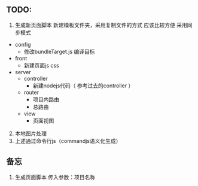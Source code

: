 ## TODO:

1. 生成新页面脚本
新建模板文件夹，采用复制文件的方式 应该比较方便 采用同步模式

- config
  - 修改bundleTarget.js 编译目标
- front
  - 新建页面js css
- server
  - controller
    - 新建nodejs代码（ 参考过去的controller ）
  - router
    - 项目内路由
    - 总路由
  - view
    - 页面视图

2. 本地图片处理
3. 上述通过命令行js（commandjs语义化生成）


## 备忘
1. 生成页面脚本 传入参数：项目名称